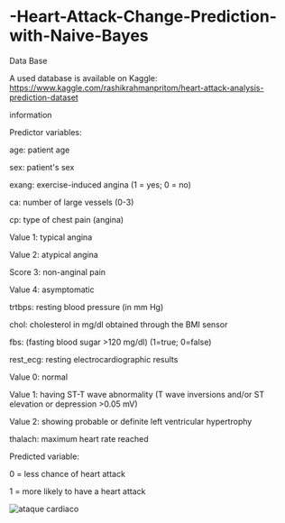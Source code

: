 # -Heart-Attack-Change-Prediction-with-Naive-Bayes
Data Base

A used database is available on Kaggle: https://www.kaggle.com/rashikrahmanpritom/heart-attack-analysis-prediction-dataset

information

Predictor variables:

age: patient age

sex: patient's sex

exang: exercise-induced angina (1 = yes; 0 = no)

ca: number of large vessels (0-3)

cp: type of chest pain (angina)

Value 1: typical angina

Value 2: atypical angina

Score 3: non-anginal pain

Value 4: asymptomatic

trtbps: resting blood pressure (in mm Hg)

chol: cholesterol in mg/dl obtained through the BMI sensor

fbs: (fasting blood sugar >120 mg/dl) (1=true; 0=false)

rest_ecg: resting electrocardiographic results

Value 0: normal

Value 1: having ST-T wave abnormality (T wave inversions and/or ST elevation or depression >0.05 mV)

Value 2: showing probable or definite left ventricular hypertrophy 

thalach: maximum heart rate reached

Predicted variable:

0 = less chance of heart attack

1 = more likely to have a heart attack

![ataque cardiaco](https://user-images.githubusercontent.com/68170368/177071018-dac5bcb6-0702-400f-9b51-f4ecb9acacb2.png)

